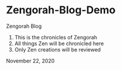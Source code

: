 # Zengorah-Blog-Demo
Zengorah Blog
1. This is the chronicles of Zengorah
2. All things Zen will be chronicled here
3. Only Zen creations will be reviewed

November 22, 2020
